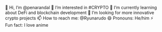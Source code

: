 👋 Hi, I’m @penarandal
👀 I’m interested in #CRYPTO
🌱 I’m currently learning about DeFi and blockchain development
💞️ I’m looking for more innovative crypto projects
📫 How to reach me: @Ryunarudo
😄 Pronouns: He/him
⚡ Fun fact: I love anime

<!---
penarandal/penarandal is a ✨ special ✨ repository because its `README.md` (this file) appears on your GitHub profile.
You can click the Preview link to take a look at your changes.
--->
